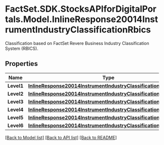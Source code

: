# FactSet.SDK.StocksAPIforDigitalPortals.Model.InlineResponse20014InstrumentIndustryClassificationRbics
Classification based on FactSet Revere Business Industry Classification System (RBICS).

## Properties

Name | Type | Description | Notes
------------ | ------------- | ------------- | -------------
**Level1** | [**InlineResponse20014InstrumentIndustryClassificationRbicsLevel1**](InlineResponse20014InstrumentIndustryClassificationRbicsLevel1.md) |  | [optional] 
**Level2** | [**InlineResponse20014InstrumentIndustryClassificationRbicsLevel2**](InlineResponse20014InstrumentIndustryClassificationRbicsLevel2.md) |  | [optional] 
**Level3** | [**InlineResponse20014InstrumentIndustryClassificationRbicsLevel3**](InlineResponse20014InstrumentIndustryClassificationRbicsLevel3.md) |  | [optional] 
**Level4** | [**InlineResponse20014InstrumentIndustryClassificationRbicsLevel4**](InlineResponse20014InstrumentIndustryClassificationRbicsLevel4.md) |  | [optional] 
**Level5** | [**InlineResponse20014InstrumentIndustryClassificationRbicsLevel5**](InlineResponse20014InstrumentIndustryClassificationRbicsLevel5.md) |  | [optional] 
**Level6** | [**InlineResponse20014InstrumentIndustryClassificationRbicsLevel6**](InlineResponse20014InstrumentIndustryClassificationRbicsLevel6.md) |  | [optional] 

[[Back to Model list]](../README.md#documentation-for-models) [[Back to API list]](../README.md#documentation-for-api-endpoints) [[Back to README]](../README.md)

